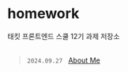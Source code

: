 # homework

태킷 프론트엔드 스쿨 12기 과제 저장소
<br/>
<br/>

> `2024.09.27` &nbsp; [About Me](https://dev-jiyoung-oh.github.io/homework/about-me)
